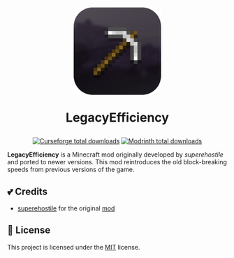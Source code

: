 <h1 align="center">
    <a href="https://github.com/2lay/LegacyEfficiency"><img src=https://github.com/2lay/LegacyEfficiency/blob/main/icon.png?raw=true" alt="Logo" width=200></a>
    <p>LegacyEfficiency</p>
</h1>

<div align="center">

[![Curseforge total downloads][dls_cf]][cf]
[![Modrinth total downloads][dls_mr]][mr]

</div>

**LegacyEfficiency** is a Minecraft mod originally developed by *superehostile* and ported to newer versions. This mod reintroduces the old block-breaking speeds from previous versions of the game.

## **💕 Credits**
- [superehostile](https://legacy.curseforge.com/members/superehostile) for the original [mod](https://legacy.curseforge.com/minecraft/mc-mods/old-efficiency-fabric)

## **📝** License
This project is licensed under the [MIT](https://github.com/2lay/LegacyEfficiency/blob/main/LICENSE) license.

[dls_cf]: https://img.shields.io/badge/dynamic/json?color=e04e14&label=CurseForge&style=for-the-badge&query=downloads.total&url=https%3A%2F%2Fapi.cfwidget.com%tbd&logo=curseforge
[dls_mr]: https://img.shields.io/modrinth/dt/4cbl3OyW?color=1bd96a&label=Modrinth&style=for-the-badge&logo=modrinth
[cf]: https://www.curseforge.com/minecraft/mc-mods/legacyefficiency
[mr]: https://modrinth.com/mod/legacyefficiency
